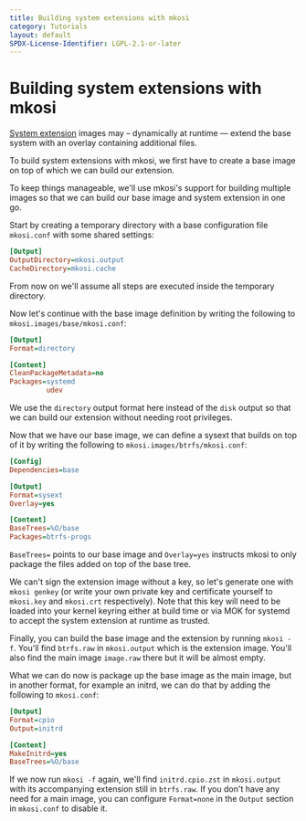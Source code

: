 ```yaml
---
title: Building system extensions with mkosi
category: Tutorials
layout: default
SPDX-License-Identifier: LGPL-2.1-or-later
---
```


# Building system extensions with mkosi

[System extension](https://uapi-group.org/specifications/specs/extension_image/)
images may – dynamically at runtime — extend the base system with an
overlay containing additional files.

To build system extensions with mkosi, we first have to create a base
image on top of which we can build our extension.

To keep things manageable, we'll use mkosi's support for building
multiple images so that we can build our base image and system extension
in one go.

Start by creating a temporary directory with a base configuration file
`mkosi.conf` with some shared settings:

```ini
[Output]
OutputDirectory=mkosi.output
CacheDirectory=mkosi.cache
```

From now on we'll assume all steps are executed inside the temporary
directory.

Now let's continue with the base image definition by writing the
following to `mkosi.images/base/mkosi.conf`:

```ini
[Output]
Format=directory

[Content]
CleanPackageMetadata=no
Packages=systemd
         udev
```

We use the `directory` output format here instead of the `disk` output
so that we can build our extension without needing root privileges.

Now that we have our base image, we can define a sysext that builds on
top of it by writing the following to `mkosi.images/btrfs/mkosi.conf`:

```ini
[Config]
Dependencies=base

[Output]
Format=sysext
Overlay=yes

[Content]
BaseTrees=%O/base
Packages=btrfs-progs
```

`BaseTrees=` points to our base image and `Overlay=yes` instructs mkosi
to only package the files added on top of the base tree.

We can't sign the extension image without a key, so let's generate one
with `mkosi genkey` (or write your own private key and certificate
yourself to `mkosi.key` and `mkosi.crt` respectively). Note that this
key will need to be loaded into your kernel keyring either at build time
or via MOK for systemd to accept the system extension at runtime as
trusted.

Finally, you can build the base image and the extension by running
`mkosi -f`. You'll find `btrfs.raw` in `mkosi.output` which is the
extension image. You'll also find the main image `image.raw` there but
it will be almost empty.

What we can do now is package up the base image as the main image, but
in another format, for example an initrd, we can do that by adding the
following to `mkosi.conf`:

```ini
[Output]
Format=cpio
Output=initrd

[Content]
MakeInitrd=yes
BaseTrees=%O/base
```

If we now run `mkosi -f` again, we'll find `initrd.cpio.zst` in
`mkosi.output` with its accompanying extension still in `btrfs.raw`.
If you don't have any need for a main image, you can configure
`Format=none` in the `Output` section in `mkosi.conf` to disable it.
